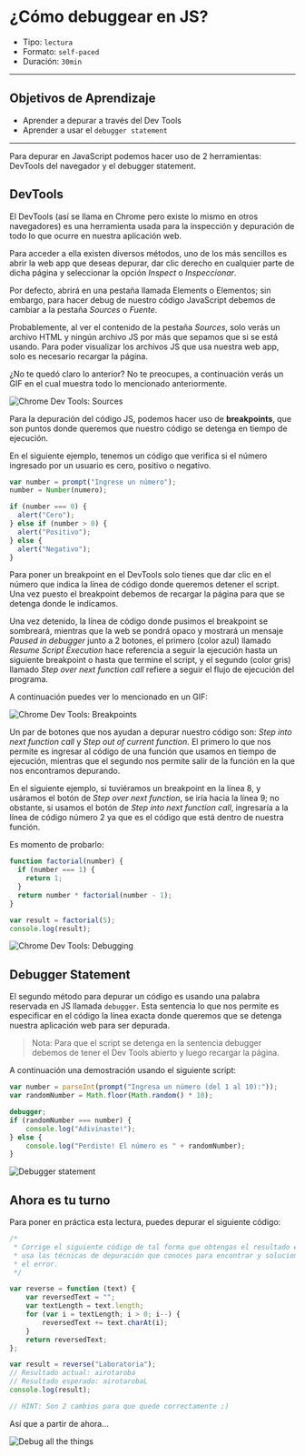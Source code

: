 # ¿Cómo debuggear en JS?

- Tipo: `lectura`
- Formato: `self-paced`
- Duración: `30min`

***

## Objetivos de Aprendizaje

- Aprender a depurar a través del Dev Tools
- Aprender a usar el `debugger statement`

***

Para depurar en JavaScript podemos hacer uso de 2 herramientas: DevTools del
navegador y el debugger statement.

## DevTools

El DevTools (así se llama en Chrome pero existe lo mismo en otros navegadores)
es una herramienta usada para la inspección y depuración de todo lo que ocurre
en nuestra aplicación web.

Para acceder a ella existen diversos métodos, uno de los más sencillos es abrir
la web app que deseas depurar, dar clic derecho en cualquier parte de dicha
página y seleccionar la opción _Inspect_ o _Inspeccionar_.

Por defecto, abrirá en una pestaña llamada Elements o Elementos; sin embargo,
para hacer debug de nuestro código JavaScript debemos de cambiar a la pestaña
_Sources_ o _Fuente_.

Probablemente, al ver el contenido de la pestaña _Sources_, solo verás un
archivo HTML y ningún archivo JS por más que sepamos que si se está usando. Para
poder visualizar los archivos JS que usa nuestra web app, solo es necesario
recargar la página.

¿No te quedó claro lo anterior? No te preocupes, a continuación verás un GIF en
el cual muestra todo lo mencionado anteriormente.

![Chrome Dev Tools: Sources](https://cdn-images-1.medium.com/max/800/1*JhVFiJNoGZAAmlnk00y6TA.gif)

Para la depuración del código JS, podemos hacer uso de **breakpoints**, que son
puntos donde queremos que nuestro código se detenga en tiempo de ejecución.

En el siguiente ejemplo, tenemos un código que verifica si el número ingresado
por un usuario es cero, positivo o negativo.

```javascript
var number = prompt("Ingrese un número");
number = Number(numero);

if (number === 0) {
  alert("Cero");
} else if (number > 0) {
  alert("Positivo");
} else {
  alert("Negativo");
}
```

Para poner un breakpoint en el DevTools solo tienes que dar clic en el número
que indica la línea de código donde queremos detener el script. Una vez puesto
el breakpoint debemos de recargar la página para que se detenga donde le
indicamos.

Una vez detenido, la línea de código donde pusimos el breakpoint se sombreará,
mientras que la web se pondrá opaco y mostrará un mensaje _Paused in debugger_
junto a 2 botones, el primero (color azul) llamado _Resume Script Execution_
hace referencia a seguir la ejecución hasta un siguiente breakpoint o hasta que
termine el script, y el segundo (color gris) llamado _Step over next function call_
refiere a seguir el flujo de ejecución del programa.

A continuación puedes ver lo mencionado en un GIF:

![Chrome Dev Tools: Breakpoints](https://cdn-images-1.medium.com/max/800/1*DbS6jAUYz3mPJjyv8MMU-w.gif)

Un par de botones que nos ayudan a depurar nuestro código son:
_Step into next function call_ y _Step out of current function_. El primero lo
que nos permite es ingresar al código de una función que usamos en tiempo de
ejecución, mientras que el segundo nos permite salir de la función en la que
nos encontramos depurando.

En el siguiente ejemplo, si tuviéramos un breakpoint en la línea 8, y usáramos
el botón de _Step over next function_, se iría hacia la línea 9; no obstante, si
usamos el botón de _Step into next function call_, ingresaría a la línea de
código número 2 ya que es el código que está dentro de nuestra función.

Es momento de probarlo:

```javascript
function factorial(number) {
  if (number === 1) {
    return 1;
  }
  return number * factorial(number - 1);
}

var result = factorial(5);
console.log(result);
```

![Chrome Dev Tools: Debugging](https://cdn-images-1.medium.com/max/800/1*C3k9ZTu-q9i8GFB2P47muQ.gif)

## Debugger Statement

El segundo método para depurar un código es usando una palabra reservada en JS
llamada `debugger`. Esta sentencia lo que nos permite es especificar en el
código la línea exacta donde queremos que se detenga nuestra aplicación web para
ser depurada.

> Nota: Para que el script se detenga en la sentencia debugger debemos de tener
> el Dev Tools abierto y luego recargar la página.

A continuación una demostración usando el siguiente script:

```javascript
var number = parseInt(prompt("Ingresa un número (del 1 al 10):"));
var randomNumber = Math.floor(Math.random() * 10);

debugger;
if (randomNumber === number) {
    console.log("Adivinaste!");
} else {
    console.log("Perdiste! El número es " + randomNumber);
}
```

![Debugger statement](https://cdn-images-1.medium.com/max/800/1*RcPHfLBSK1Bh8FzfqJlqpQ.gif)

## Ahora es tu turno

Para poner en práctica esta lectura, puedes depurar el siguiente código:

```javascript
/*
 * Corrige el siguiente código de tal forma que obtengas el resultado esperado,
 * usa las técnicas de depuración que conoces para encontrar y solucionar
 * el error.
 */

var reverse = function (text) {
    var reversedText = "";
    var textLength = text.length;
    for (var i = textLength; i > 0; i--) {
        reversedText += text.charAt(i);
    }
    return reversedText;
};

var result = reverse("Laboratoria");
// Resultado actual: airotaroba
// Resultado esperado: airotarobaL
console.log(result);

// HINT: Son 2 cambios para que quede correctamente ;)
```

Así que a partir de ahora…

![Debug all the things](https://cdn-images-1.medium.com/max/800/1*znr2Wn2kXro7XkimgplRCg.jpeg)
